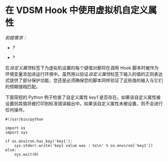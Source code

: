 # 在 VDSM Hook 中使用虚拟机自定义属性

*前提需求：*

-   ?

-   ?

在*自定义属性*标签下为虚拟机设置的每个键值对都将在调用 Hook
脚本时被作为环境变量添加进运行环境中。虽然用以验证*自定义属性*标签下输入的值的正则表达式提供了部分保护功能，您还是必须确保您的脚本同样验证了这些值的输入与它们的预期值相匹配。

下面简短的 Python 例子检查了自定义属性 *key1*
是否存在。如果该自定义属性被设置则其值将被打印到标准错误输出中。如果该自定义属性未被设置，则不会进行任何操作。

    #!/usr/bin/python

    import os
    import sys

    if os.environ.has_key('key1'):
        sys.stderr.write('key1 value was : %s\n' % os.environ['key1'])
    else:
        sys.exit(0)


